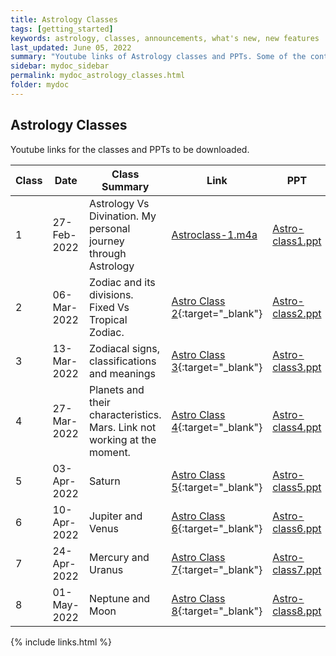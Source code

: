 ```yaml
---
title: Astrology Classes
tags: [getting_started]
keywords: astrology, classes, announcements, what's new, new features
last_updated: June 05, 2022
summary: "Youtube links of Astrology classes and PPTs. Some of the content is personal and delivered in a lighter vein. Please use discretion while sharing."
sidebar: mydoc_sidebar
permalink: mydoc_astrology_classes.html
folder: mydoc
---
```


## Astrology Classes

Youtube links for the classes and PPTs to be downloaded.

|Class | Date | Class Summary | Link | PPT |
|---|-------|--------|---------|---------|
|1| 27-Feb-2022 | Astrology Vs Divination. My personal journey through Astrology | [Astroclass-1.m4a](downloads/Astroclass-1.m4a) | [Astro-class1.ppt](downloads/Astro-class1.ppt) |
|2| 06-Mar-2022 | Zodiac and its divisions. Fixed Vs Tropical Zodiac. | [Astro Class 2](https://youtu.be/lBGD0v_snP0){:target="_blank"} | [Astro-class2.ppt](downloads/Astro-class2.ppt) |
|3| 13-Mar-2022 |Zodiacal signs, classifications and meanings  | [Astro Class 3](https://youtu.be/OVJYQ0I8T10){:target="_blank"} | [Astro-class3.ppt](downloads/Astro-class3.ppt) |
|4| 27-Mar-2022 | Planets and their characteristics. Mars. Link not working at the moment.| [Astro Class 4](https://www.youtube.com/watch?v=xuoQsetVmz4){:target="_blank"} | [Astro-class4.ppt](downloads/Astro-class4.ppt) |
|5| 03-Apr-2022 | Saturn | [Astro Class 5](https://www.youtube.com/watch?v=SmZcrOEK27E){:target="_blank"} | [Astro-class5.ppt](downloads/Astro-class5.ppt) |
|6| 10-Apr-2022 | Jupiter and Venus | [Astro Class 6](https://youtu.be/Mq8D2uia6Fs){:target="_blank"} | [Astro-class6.ppt](downloads/Astro-class6.ppt) |
|7| 24-Apr-2022 | Mercury and Uranus | [Astro Class 7](https://youtu.be/9nb8IzFoLHo){:target="_blank"} | [Astro-class7.ppt](downloads/Astro-class7.ppt) |
|8| 01-May-2022 | Neptune and Moon | [Astro Class 8](https://www.youtube.com/watch?v=zWdwYEaLlps){:target="_blank"} | [Astro-class8.ppt](downloads/Astro-class8.ppt) |

{% include links.html %}
